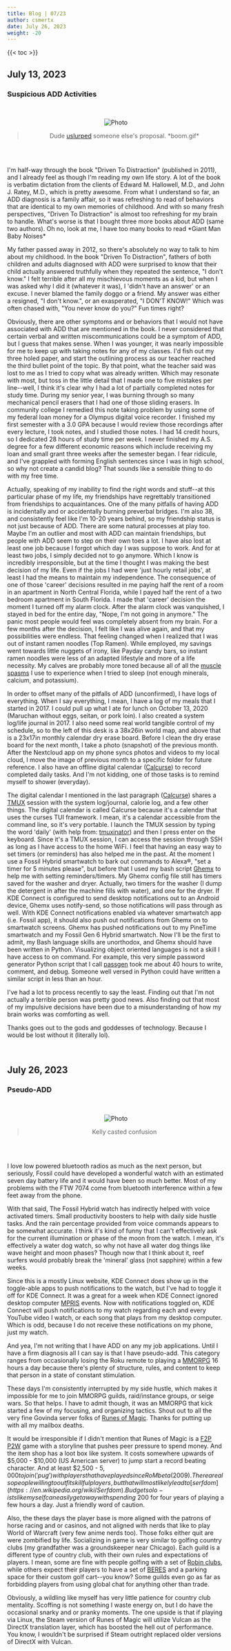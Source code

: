 ```yaml
---
title: Blog | 07/23
author: csmertx
date: July 26, 2023
weight: -20
---
```


<!--more-->

{{< toc >}}

## July 13, 2023
### Suspicious ADD Activities

<br />
<div style="text-align: center;">

![Photo](https://i.imgur.com/DApifug.gif "The Office - S04E10 - The Chair Model (Andy left his phone in his car)")
> Dude [uslurped](https://www.buzzfeed.com/briangalindo/michael-scott-quotes-that-are-still-hilarious "Buzzfeed | 83 Times Michael Scott From _The Office_ Made Us Burst Out Laughing") someone else's proposal. \*boom.gif\*

<br />

</div><br />

I'm half-way through the book "Driven To Distraction" (published in 2011), and I already feel as though I'm reading my own life story. A lot of the book is verbatim dictation from the clients of Edward M. Hallowell, M.D., and John J. Ratey, M.D., which is pretty awesome. From what I understand so far, an ADD diagnosis is a family affair, so it was refreshing to read of behaviors that are identical to my own memories of childhood. And with so many fresh perspectives, "Driven To Distraction" is almost too refreshing for my brain to handle. What's worse is that I bought three more books about ADD (same two authors). Oh no, look at me, I have too many books to read \*Giant Man Baby Noises\*

My father passed away in 2012, so there's absolutely no way to talk to him about my childhood. In the book "Driven To Distraction", fathers of both children and adults diagnosed with ADD were surprised to know that their child actually answered truthfully when they repeated the sentence, "I don't know." I felt terrible after all my mischievous moments as a kid, but when I was asked why I did it (whatever it was), I 'didn't have an answer' or an excuse. I never blamed the family doggo or a friend. My answer was either a resigned, "I don't know.", or an exasperated, "I DON'T KNOW!" Which was often chased with, "You never know do you?" Fun times right?

Obviously, there are other symptoms and or behaviors that I would not have associated with ADD that are mentioned in the book. I never considered that certain verbal and written miscommunications could be a symptom of ADD, but I guess that makes sense. When I was younger, it was nearly impossible for me to keep up with taking notes for any of my classes. I'd fish out my three holed paper, and start the outlining process as our teacher reached the third bullet point of the topic. By that point, what the teacher said was lost to me as I tried to copy what was already written. Which may resonate with most, but toss in the little detail that I made one to five mistakes per line--well, I think it's clear why I had a lot of partially completed notes for study time. During my senior year, I was burning through so many mechanical pencil erasers that I had one of those sliding erasers. In community college I remedied this note taking problem by using some of my federal loan money for a Olympus digital voice recorder. I finished my first semester with a 3.0 GPA because I would review those recordings after every lecture, I took notes, and I studied those notes. I had 14 credit hours, so I dedicated 28 hours of study time per week. I never finished my A.S. degree for a few different economic reasons which include receiving my loan and small grant three weeks after the semester began. I fear ridicule, and I've grappled with forming English sentences since I was in high school, so why not create a candid blog? That sounds like a sensible thing to do with my free time.

Actually, speaking of my inability to find the right words and stuff--at this particular phase of my life, my friendships have regrettably transitioned from friendships to acquaintances. One of the many pitfalls of having ADD is incidentally and or accidentally burning preverbal bridges. I'm also 38, and consistently feel like I'm 10-20 years behind, so my friendship status is not just because of ADD. There are some natural processes at play too. Maybe I'm an outlier and most with ADD can maintain friendships, but people with ADD seem to step on their own toes a lot. I have also lost at least one job because I forgot which day I was suppose to work. And for at least two jobs, I simply decided not to go anymore. Which I know is incredibly irresponsible, but at the time I thought I was making the best decision of my life. Even if the jobs I had were 'just hourly retail jobs', at least I had the means to maintain my independence. The consequence of one of those 'career' decisions resulted in me paying half the rent of a room in an apartment in North Central Florida, while I payed half the rent of a two bedroom apartment in South Florida. I made that 'career' decision the moment I turned off my alarm clock. After the alarm clock was vanquished, I stayed in bed for the entire day, "Nope, I'm not going in anymore." The panic most people would feel was completely absent from my brain. For a few months after the decision, I felt like I was alive again, and that my possibilities were endless. That feeling changed when I realized that I was out of instant ramen noodles (Top Ramen). While employed, my savings went towards little nuggets of irony, like Payday candy bars, so instant ramen noodles were less of an adapted lifestyle and more of a life necessity. My calves are probably more toned because all of all the [muscle spasms](https://www.healthline.com/health/charley-horse#_noHeaderPrefixedContent) I use to experience when I tried to sleep (not enough minerals, calcium, and potassium).

In order to offset many of the pitfalls of ADD (unconfirmed), I have logs of everything. When I say everything, I mean, I have a log of my meals that I started in 2017. I could pull up what I ate for lunch on October 13, 2020 (Maruchan without eggs, seitan, or pork loin). I also created a system log/life journal in 2017. I also need some real world tangible control of my schedule, so to the left of this desk is a 38x26in world map, and above that is a 23x17in monthly calendar dry erase board. Before I clean the dry erase board for the next month, I take a photo (snapshot) of the previous month. After the Nextcloud app on my phone syncs photos and videos to my local cloud, I move the image of previous month to a specific folder for future reference. I also have an offline digital calendar ([Calcurse](https://www.calcurse.org/)) to record completed daily tasks. And I'm not kidding, one of those tasks is to remind myself to shower (everyday).

The digital calendar I mentioned in the last paragraph ([Calcurse](https://www.calcurse.org/)) shares a [TMUX](https://github.com/tmux/tmux/wiki/Getting-Started) session with the system log/journal, calorie log, and a few other things. The digital calendar is called Calcurse because it's a calendar that uses the curses TUI framework. I mean, it's a calendar accessible from the command line, so it's very portable. I launch the TMUX session by typing the word 'daily' (with help from: [tmuxinator](https://github.com/tmuxinator/tmuxinator)) and then I press enter on the keyboard. Since it's a TMUX session, I can access the session through SSH as long as I have access to the home WiFi. I feel that having an easy way to set timers (or reminders) has also helped me in the past. At the moment I use a Fossil Hybrid smartwatch to bark out commands to Alexa®, "set a timer for 5  minutes please", but before that I used my bash script [Ghemx](https://github.com/csmertx/ghemx) to help me with setting reminders/timers. My Ghemx config file still has timers saved for the washer and dryer. Actually, two timers for the washer (I dump the detergent in after the machine fills with water), and one for the dryer. If KDE Connect is configured to send desktop notifications out to an Android device, Ghemx uses notify-send, so those notifications will pass through as well. With KDE Connect notifications enabled via whatever smartwatch app (i.e. Fossil app), it should also push out notifications from Ghemx on to smartwatch screens. Ghemx has pushed notifications out to my PineTime smartwatch and my Fossil Gen 6 Hybrid smartwatch. Now I'll be the first to admit, my Bash language skills are unorthodox, and Ghemx should have been written in Python. Visualizing object oriented languages is not a skill I have access to on command. For example, this very simple password generator Python script that I call [passgen](https://github.com/csmertx/passgen) took me about 40 hours to write, comment, and debug. Someone well versed in Python could have written a similar script in less than an hour.

I've had a lot to process recently to say the least. Finding out that I'm not actually a terrible person was pretty good news. Also finding out that most of my impulsive decisions have been due to a misunderstanding of how my brain works was comforting as well.

Thanks goes out to the gods and goddesses of technology. Because I would be lost without it (literally lol).

<br />

## July 26, 2023
### Pseudo-ADD

<br />
<div style="text-align: center;">

![Photo](https://i.imgur.com/sy9am9t.gif "The Office - S02E15 - Boys and Girls (Kelly's wink)")
> Kelly casted confusion

<br />

</div><br />

I love low powered bluetooth radios as much as the next person, but seriously, Fossil could have developed a wonderful watch with an estimated seven day battery life and it would have been so much better. Most of my problems with the FTW 7074 come from bluetooth interference within a few feet away from the phone.

With that said, The Fossil Hybrid watch has indirectly helped with voice activated timers. Small productivity boosters to help with daily side hustle tasks. And the rain percentage provided from voice commands appears to be somewhat accurate. I think it's kind of funny that I can't effectively ask for the current illumination or phase of the moon from the watch. I mean, it's effectively a water dog watch, so why not have all water dog things like wave height and moon phases? Though now that I think about it, reef surfers would probably break the 'mineral' glass (not sapphire) within a few weeks.

Since this is a mostly Linux website, KDE Connect does show up in the toggle-able apps to push notifications to the watch, but I've had to toggle it off for KDE Connect. It was a great for a week when KDE Connect ignored desktop computer [MPRIS](https://specifications.freedesktop.org/mpris-spec/latest/) events. Now with notifications toggled on, KDE Connect will push notifications to my watch regarding each and every YouTube video I watch, or each song that plays from my desktop computer. Which is odd, because I do not receive these notifications on my phone, just my watch.

And yea, I'm not writing that I have ADD on any my job applications. Until I have a firm diagnosis all I can say is that I have pseudo-add. This category ranges from occasionally losing the Roku remote to playing a [MMORPG](https://en.wikipedia.org/wiki/Massively_multiplayer_online_role-playing_game) 16 hours a day because there's plenty of structure, rules, and content to keep that person in a state of constant stimulation.

These days I'm consistently interrupted by my side hustle, which makes it impossible for me to join MMORPG guilds, raid/instance groups, or seige wars. So that helps. I have to admit though, it was an MMORPG that kick started a few of my focusing, and organizing tactics. Shout out to all the very fine Govinda server folks of [Runes of Magic](https://en.wikipedia.org/wiki/Runes_of_Magic). Thanks for putting up with all my mailbox deaths.

It would be irresponsible if I didn't mention that Runes of Magic is a [F2P](https://en.wikipedia.org/wiki/Free-to-play) [P2W](https://en.wikipedia.org/wiki/Free-to-play#Pay-to-win) game with a storyline that pushes peer pressure to spend money. And the item shop has a loot box like system. It costs somewhere upwards of $5,000 - $10,000 (US American server) to jump start a record beating character. And at least $2,500 - $5,000 to join ('pug') with players that have played since RoM beta (2009). There are also people willing to outfit skillful players, but that will most likely lead to [serfdom](https://en.wikipedia.org/wiki/Serfdom). Budget solo-ists like myself can easily get away with spending ~$200 for four years of playing a few hours a day. Just a friendly word of caution.

Also, the these days the player base is more aligned with the patrons of horse racing and or casinos, and not aligned with nerds that like to play World of Warcraft (very few anime nerds too). Those folks either quit are were zombified by life. Socializing in game is very similar to golfing country clubs (my grandfather was a groundskeeper near Chicago). Each guild is a different type of country club, with their own rules and expectations of players. I mean, some are fine with people golfing with a set of [Robin clubs](https://robingolf.com/products/men), while others expect their players to have a set of [BERES](https://us.honmagolf.com/collections/beres) and a parking space for their custom golf cart--you know? Some guilds even go as far as forbidding players from using global chat for anything other than trade.

Obviously, a wildling like myself has very little patience for country club mentality. Scoffing is not something I waste energy on, but I do have the occasional snarky and or pranky moments. The one upside is that if playing via Linux, the Steam version of Runes of Magic will utilize Vulcan as the DirectX translation layer, which has boosted the hell out of performance. You know, I wouldn't be surprised if Steam outright replaced older versions of DirectX with Vulcan.

<br />
